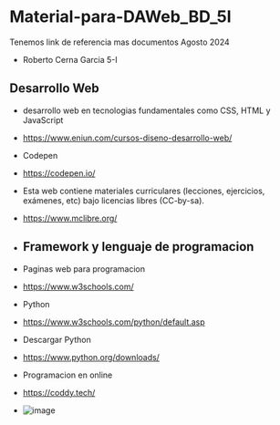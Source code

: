 # Material-para-DAWeb_BD_5I
Tenemos link de referencia mas documentos Agosto 2024
- Roberto Cerna Garcia 5-I

## Desarrollo Web
- desarrollo web en tecnologias fundamentales como CSS, HTML y JavaScript
- https://www.eniun.com/cursos-diseno-desarrollo-web/

- Codepen
- https://codepen.io/

- Esta web contiene materiales curriculares (lecciones, ejercicios, exámenes, etc) bajo licencias libres (CC-by-sa).
- https://www.mclibre.org/

- ## Framework y lenguaje de programacion
- Paginas web para programacion
- https://www.w3schools.com/
- Python
- https://www.w3schools.com/python/default.asp
- Descargar Python
- https://www.python.org/downloads/

- Programacion en online
- https://coddy.tech/

- ![image](https://github.com/user-attachments/assets/fcd131cf-0d34-41de-b6c2-ed9ef1dc5897)



